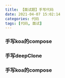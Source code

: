 ```yaml
---
title: 【面试题】手写代码
date: 2021-04-07 15:02:14
categories: 代码
tags: [代码, 面试]
---
```


### 手写koa的compose
### 手写deepClone
### 手写koa的compose
